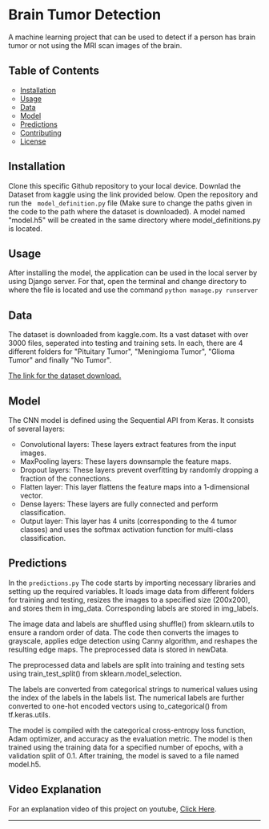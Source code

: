 <h1>Brain Tumor Detection</h1>
<p>A machine learning project that can be used to detect if a person has brain tumor or not using the MRI scan images of the brain.</p>
<h2>Table of Contents</h2>
<ul style = "list-style-type: circle">
  <li><a href="#installation">Installation</a></li>
  <li><a href="#usage">Usage</a></li>
  <li><a href="#data">Data</a></li>
  <li><a href="#model">Model</a></li>
  <li><a href="#predictions">Predictions</a></li>
  <li><a href="#contributing">Contributing</a></li>
  <li><a href="#license">License</a></li>
</ul>
<h2 id="installation">Installation</h2>
<p>Clone this specific Github repository to your local device. Downlad the Dataset from kaggle using the link provided below. Open the repository and run the <code> model_definition.py</code> file (Make sure to change the paths given in the code to the path where the dataset is downloaded). A model  named "model.h5" will be created in the same directory where model_definitions.py is located.</p>
<h2 id="usage">Usage</h2>
<p>After installing the model, the application can be used in the local server by using Django server. For that, open the terminal and change directory to where the file is located and use the command <code>python manage.py runserver </code></p>
<h2 id="data">Data</h2>
<p>The dataset is downloaded from kaggle.com. Its a vast dataset with over 3000 files, seperated into testing and training sets. In each, there are 4 different folders for "Pituitary Tumor", "Meningioma Tumor", "Glioma Tumor" and finally "No Tumor".</p>
<a href="https://www.kaggle.com/datasets/sartajbhuvaji/brain-tumor-classification-mri">The link for the dataset download.</a>
<h2 id="model">Model</h2>
<p>The CNN model is defined using the Sequential API from Keras. It consists of several layers:
<ul style = "list-style-type: circle">
<li> Convolutional layers: These layers extract features from the input images.</li>
<li> MaxPooling layers: These layers downsample the feature maps.</li>
<li> Dropout layers: These layers prevent overfitting by randomly dropping a fraction of the connections.</li>
<li> Flatten layer: This layer flattens the feature maps into a 1-dimensional vector.</li>
<li> Dense layers: These layers are fully connected and perform classification.</li>
<li> Output layer: This layer has 4 units (corresponding to the 4 tumor classes) and uses the softmax activation function for multi-class classification.</li>
</ul>
</p>
<h2 id="predictions">Predictions</h2>
<p>In the <code>predictions.py</code>  The code starts by importing necessary libraries and setting up the required variables. It loads image data from different folders for training and testing, resizes the images to a specified size (200x200), and stores them in img_data. Corresponding labels are stored in img_labels. </p>
<p>The image data and labels are shuffled using shuffle() from sklearn.utils to ensure a random order of data. The code then converts the images to grayscale, applies edge detection using Canny algorithm, and reshapes the resulting edge maps. The preprocessed data is stored in newData.</p>
<p>The preprocessed data and labels are split into training and testing sets using train_test_split() from sklearn.model_selection.</p>
<p>The labels are converted from categorical strings to numerical values using the index of the labels in the labels list. The numerical labels are further converted to one-hot encoded vectors using to_categorical() from tf.keras.utils.</p>
<p> The model is compiled with the categorical cross-entropy loss function, Adam optimizer, and accuracy as the evaluation metric. The model is then trained using the training data for a specified number of epochs, with a validation split of 0.1. After training, the model is saved to a file named model.h5.</p>
<h2>Video Explanation</h2>
<p>For an explanation video of this project on youtube, <a href = "https://youtu.be/dQw4w9WgXcQ">Click Here</a>.</p>
<hr>
